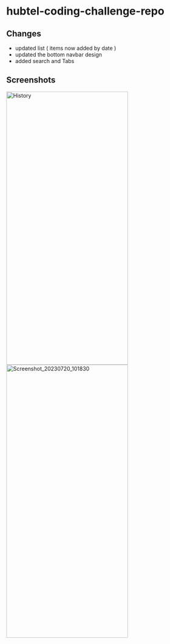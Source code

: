 # hubtel-coding-challenge-repo

## Changes
* updated list ( items now added by date ) 
* updated the bottom navbar design
* added search and Tabs

## Screenshots

<img alt="History" height="720" src="https://github.com/Michael-Mensah-xii/hubtel-coding-challenge-repo/assets/95852329/e6469c4b-4e5e-4dbc-aa2c-742ec3a9a7ce" width="320"/>

<img alt="Screenshot_20230720_101830" height="720" src="https://github.com/Michael-Mensah-xii/hubtel-coding-challenge-repo/assets/95852329/1457c55c-d4f6-4f3e-8ae9-ceaea585cd6e" width="320"/>
